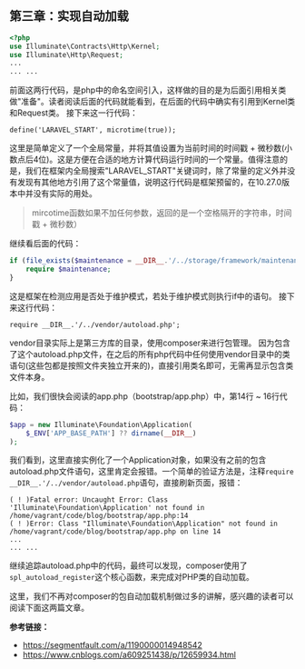 ## 第三章：实现自动加载
```php
<?php
use Illuminate\Contracts\Http\Kernel;
use Illuminate\Http\Request;
...
... ...
```
前面这两行代码，是php中的命名空间引入，这样做的目的是为后面引用相关类做"准备"。读者阅读后面的代码就能看到，在后面的代码中确实有引用到Kernel类和Request类。
接下来这一行代码：
```
define('LARAVEL_START', microtime(true));
```
这里是简单定义了一个全局常量，并将其值设置为当前时间的时间戳 + 微秒数(小数点后4位)。这是方便在合适的地方计算代码运行时间的一个常量。值得注意的是，我们在框架内全局搜索"LARAVEL_START"关键词时，除了常量的定义外并没有发现有其他地方引用了这个常量值，说明这行代码是框架预留的，在10.27.0版本中并没有实际的用处。

>mircotime函数如果不加任何参数，返回的是一个空格隔开的字符串，时间戳 + 微秒数）

继续看后面的代码：
```php
if (file_exists($maintenance = __DIR__.'/../storage/framework/maintenance.php')) {
    require $maintenance;
}
```
这是框架在检测应用是否处于维护模式，若处于维护模式则执行if中的语句。 接下来这行代码：
```
require __DIR__.'/../vendor/autoload.php';
```
vendor目录实际上是第三方库的目录，使用composer来进行包管理。 因为包含了这个autoload.php文件，在之后的所有php代码中任何使用vendor目录中的类语句(这些包都是按照文件夹独立开来的)，直接引用类名即可，无需再显示包含类文件本身。

比如，我们很快会阅读的app.php（bootstrap/app.php）中，第14行 ~ 16行代码：

```php
$app = new Illuminate\Foundation\Application(
    $_ENV['APP_BASE_PATH'] ?? dirname(__DIR__)
);
```

我们看到，这里直接实例化了一个Application对象，如果没有之前的包含autoload.php文件语句，这里肯定会报错。一个简单的验证方法是，注释`require __DIR__.'/../vendor/autoload.php`语句，直接刷新页面，报错：
```
( ! )Fatal error: Uncaught Error: Class 'Illuminate\Foundation\Application' not found in /home/vagrant/code/blog/bootstrap/app.php:14 
( ! )Error: Class "Illuminate\Foundation\Application" not found in /home/vagrant/code/blog/bootstrap/app.php on line 14
...
... ...
```

继续追踪autoload.php中的代码，最终可以发现，composer使用了`spl_autoload_register`这个核心函数，来完成对PHP类的自动加载。

这里，我们不再对composer的包自动加载机制做过多的讲解，感兴趣的读者可以阅读下面这两篇文章。

**参考链接：**

- https://segmentfault.com/a/1190000014948542
- https://www.cnblogs.com/a609251438/p/12659934.html
